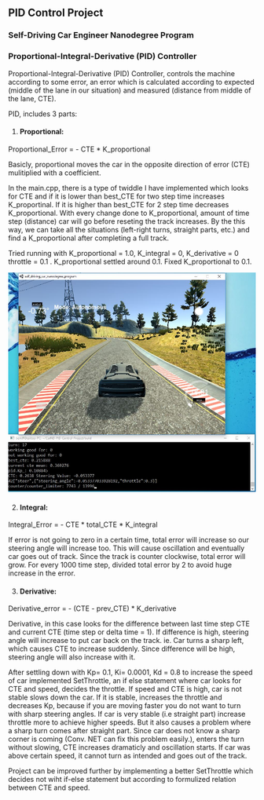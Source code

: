 ## PID Control Project

### Self-Driving Car Engineer Nanodegree Program

### Proportional-Integral-Derivative (PID) Controller

Proportional-Integral-Derivative (PID) Controller, controls the machine according to some error, an error which is calculated according to expected (middle of the lane in our situation) and measured (distance from middle of the lane, CTE).

PID, includes 3 parts:

1. #### Proportional:

Proportional_Error = - CTE * K_proportional

Basicly, proportional moves the car in the opposite direction of error (CTE) mulitiplied with a coefficient. 

In the main.cpp, there is a type of twiddle I have implemented which looks for CTE and if it is lower than best_CTE for two step time increases K_proportinal. If it is higher than best_CTE for 2 step time decreases K_proportional. With every change done to K_proportional, amount of time step (distance) car will go before reseting the track increases. By the this way, we can take all the situations (left-right turns, straight parts, etc.) and find a K_proportional after completing a full track.

Tried running with K_proportional = 1.0, K_integral = 0, K_derivative = 0 throttle = 0.1 . K_proportional settled around 0.1. Fixed K_proportional to 0.1. 

<img width="800" alt="After 17 Trials Kp settles around 0.1" src="/imgs/PID_Project_Finding_Kp.JPG">

2. #### Integral:

Integral_Error = - CTE * total_CTE * K_integral

If error is not going to zero in a certain time, total error will increase so our steering angle will increase too. This will cause oscillation and eventually car goes out of track. Since the track is counter clockwise, total error will grow. For every 1000 time step, divided total error by 2 to avoid huge increase in the error.

3. #### Derivative:

Derivative_error = - (CTE - prev_CTE) * K_derivative

Derivative, in this case looks for the difference between last time step CTE and current CTE (time step or delta time = 1). If difference is high, steering angle will increase to put car back on the track. ie. Car turns a sharp left, which causes CTE to increase suddenly. Since difference will be high, steering angle will also increase with it.

After settling down with Kp= 0.1, Ki= 0.0001, Kd = 0.8 to increase the speed of car implemented SetThrottle, an if else statement where car looks for CTE and speed, decides the throttle. If speed and CTE is high, car is not stable slows down the car. If it is stable, increases the throttle and decreases Kp, because if you are moving faster you do not want to turn with sharp steering angles. If car is very stable (i.e straight part) increase throttle more to achieve higher speeds. But it also causes a problem where a sharp turn comes after straight part. Since car does not know a sharp corner is coming (Conv. NET can fix this problem easily.), enters the turn without slowing, CTE increases dramaticly and oscillation starts. If car was above certain speed, it cannot turn as intended and goes out of the track. 

Project can be improved further by implementing a better SetThrottle which decides not wiht if-else statement but according to formulized relation between CTE and speed.








